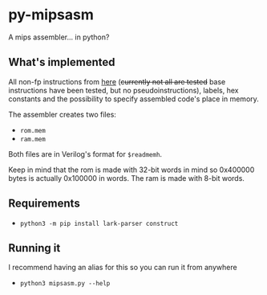 # py-mipsasm
A mips assembler... in python?

## What's implemented
All non-fp instructions from [here](http://www-inst.eecs.berkeley.edu/~cs61c/resources/MIPS_Green_Sheet.pdf) (~~currently not all are tested~~ base instructions have been tested, but no pseudoinstructions), labels, hex constants and the possibility to specify assembled code's place in memory.

The assembler creates two files:
- `rom.mem`
- `ram.mem`

Both files are in Verilog's format for `$readmemh`.

Keep in mind that the rom is made with 32-bit words in mind so 0x400000 bytes is actually 0x100000 in words.
The ram is made with 8-bit words.

## Requirements
- `python3 -m pip install lark-parser construct`

## Running it
I recommend having an alias for this so you can run it from anywhere
- `python3 mipsasm.py --help`
